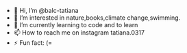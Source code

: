 - 👋 Hi, I’m @balc-tatiana
- 👀 I’m interested in nature,books,climate change,swimming.
- 🌱 I’m currently learning to code and to learn
- 📫 How to reach me on instagram tatiana.0317
- ⚡ Fun fact: (=

<!---
balc-tatiana/balc-tatiana is a ✨ special ✨ repository because its `README.md` (this file) appears on your GitHub profile.
You can click the Preview link to take a look at your changes.
--->
